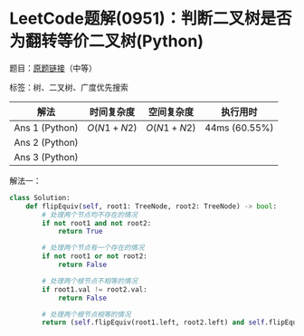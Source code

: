 # LeetCode题解(0951)：判断二叉树是否为翻转等价二叉树(Python)

题目：[原题链接](https://leetcode-cn.com/problems/flip-equivalent-binary-trees/)（中等）

标签：树、二叉树、广度优先搜索

| 解法           | 时间复杂度 | 空间复杂度 | 执行用时      |
| -------------- | ---------- | ---------- | ------------- |
| Ans 1 (Python) | $O(N1+N2)$ | $O(N1+N2)$ | 44ms (60.55%) |
| Ans 2 (Python) |            |            |               |
| Ans 3 (Python) |            |            |               |

解法一：

```python
class Solution:
    def flipEquiv(self, root1: TreeNode, root2: TreeNode) -> bool:
        # 处理两个节点均不存在的情况
        if not root1 and not root2:
            return True

        # 处理两个节点有一个存在的情况
        if not root1 or not root2:
            return False

        # 处理两个根节点不相等的情况
        if root1.val != root2.val:
            return False

        # 处理两个根节点相等的情况
        return (self.flipEquiv(root1.left, root2.left) and self.flipEquiv(root1.right, root2.right)) or (self.flipEquiv(root1.left, root2.right) and self.flipEquiv(root1.right, root2.left))
```